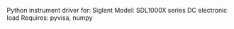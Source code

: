 Python instrument driver for:  Siglent
                        Model: SDL1000X series DC electronic load
Requires: pyvisa, numpy
